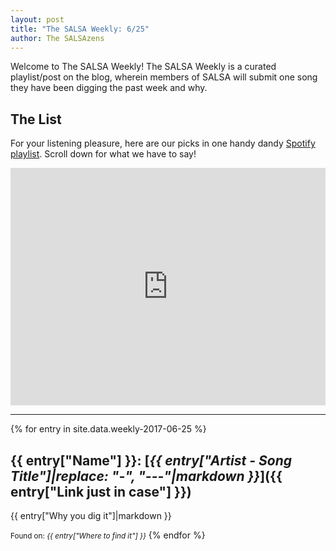 ```yaml
---
layout: post
title: "The SALSA Weekly: 6/25"
author: The SALSAzens
---
```


Welcome to The SALSA Weekly! The SALSA Weekly is a curated playlist/post on the blog, wherein members of SALSA will submit one song they have been digging the past week and why.

<style>
iframe { margin: 0 auto; display: block; width: 100%; }
</style>

## The List

For your listening pleasure, here are our picks in one handy dandy [Spotify playlist](https://open.spotify.com/user/lunostophiles/playlist/2Fac7ykHZRCB0RvYLZ7i06). Scroll down for what we have to say!

<iframe src="https://open.spotify.com/embed/user/lunostophiles/playlist/2Fac7ykHZRCB0RvYLZ7i06" width="300" height="380" frameborder="0" allowtransparency="true"></iframe>

-----

{% for entry in site.data.weekly-2017-06-25 %}
## {{ entry["Name"] }}: [*{{ entry["Artist - Song Title"]|replace: "-", "---"|markdown }}*]({{ entry["Link just in case"] }})

{{ entry["Why you dig it"]|markdown }}

<small>Found on: <em>{{ entry["Where to find it"] }}</em></small>
{% endfor %}
